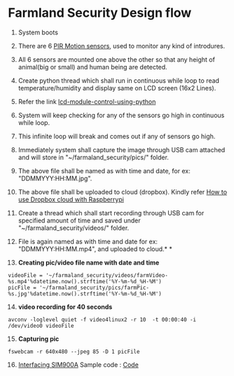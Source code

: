 # Farmland Security Design flow #

1. System boots 
2. There are 6 [PIR Motion sensors](http://www.instructables.com/id/PIR-Motion-Sensor-Tutorial/), used to monitor any kind of introdures.
3. All 6 sensors are mounted one above the other so that any height of animal(big or small) and human being are detected.
4. Create python thread which shall run in continuous while loop to read temperature/humidity and display same on LCD screen (16x2 Lines).
5. Refer the link [lcd-module-control-using-python](http://www.raspberrypi-spy.co.uk/2012/07/16x2-lcd-module-control-using-python/)
6. System will keep checking for any of the sensors go high in continuous while loop.
7. This infinite loop will break and comes out if any of sensors go high.
8. Immediately system shall capture the image through USB cam attached and will store in "~/farmaland_security/pics/" folder. 
9. The above file shall be named as with time and date, for ex: "DDMMYYY:HH:MM.jpg".
10. The above file shall be uploaded to cloud (dropbox). Kindly refer [How to use Dropbox cloud with Raspberrypi](http://raspi.tv/2013/how-to-use-dropbox-with-raspberry-pi)
11. Create a thread which shall start recording through USB cam for specified amount of time and saved under "~/farmaland_security/videos/" folder.
12. File is again named as with time and date for ex: "DDMMYYY:HH:MM.mp4", and uploaded to cloud.* * 

13. **Creating pic/video file name with date and time**
```
videoFile = '~/farmaland_security/videos/farmVideo-%s.mp4'%datetime.now().strftime('%Y-%m-%d_%H-%M')
picFile = '~/farmaland_security/pics/farmPic-%s.jpg'%datetime.now().strftime('%Y-%m-%d_%H-%M')

```
14. **video recording for 40 seconds**
```
avconv -loglevel quiet -f video4linux2 -r 10  -t 00:00:40 -i /dev/video0 videoFile

```
15. **Capturing pic**

```
fswebcam -r 640x480 --jpeg 85 -D 1 picFile

```

16. [Interfacing SIM900A](https://elementztechblog.wordpress.com/2014/08/18/interfacing-sim900a-gsm-modem-with-raspberrypi/)
Sample code : [Code]( https://github.com/elementzonline/RaspberryPi-Sample-Codes/tree/master/GSM_class)


